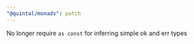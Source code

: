 ```yaml
---
"@quintal/monads": patch
---
```


No longer require `as const` for inferring simple ok and err types
